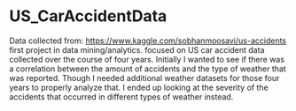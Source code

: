 # US_CarAccidentData
Data collected from: https://www.kaggle.com/sobhanmoosavi/us-accidents
first project in data mining/analytics. focused on US car accident data collected over the course of four years. Initially I wanted to see if there was a correlation between the amount of accidents and the type of weather that was reported. Though I needed additional weather datasets for those four years to properly analyze that. I ended up looking at the severity of the accidents that occurred in different types of weather instead. 
